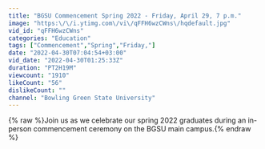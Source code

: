 ```yaml
---
title: "BGSU Commencement Spring 2022 - Friday, April 29, 7 p.m."
image: "https:\/\/i.ytimg.com\/vi\/qFFH6wzCWns\/hqdefault.jpg"
vid_id: "qFFH6wzCWns"
categories: "Education"
tags: ["Commencement","Spring","Friday,"]
date: "2022-04-30T07:04:54+03:00"
vid_date: "2022-04-30T01:25:33Z"
duration: "PT2H19M"
viewcount: "1910"
likeCount: "56"
dislikeCount: ""
channel: "Bowling Green State University"
---
```

{% raw %}Join us as we celebrate our spring 2022 graduates during an in-person commencement ceremony on the BGSU main campus.{% endraw %}
